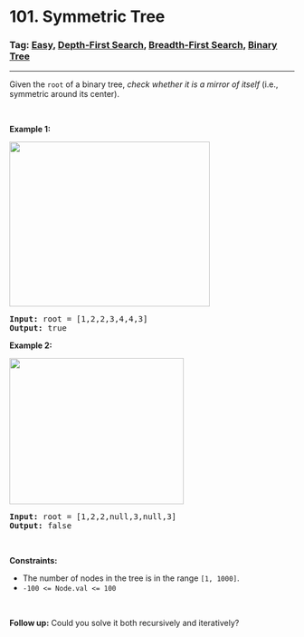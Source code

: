 # 101. Symmetric Tree
### Tag: [Easy](https://github.com/TheOnlyMiki/LeetCode-For-Fun/tree/main#easy-level), [Depth-First Search](https://github.com/TheOnlyMiki/LeetCode-For-Fun/tree/main#depth-first-search), [Breadth-First Search](https://github.com/TheOnlyMiki/LeetCode-For-Fun/tree/main#breadth-first-search), [Binary Tree](https://github.com/TheOnlyMiki/LeetCode-For-Fun/tree/main#binary-tree)
---
<div class="px-5 pt-4"><div class="flex"></div><div class="_1l1MA" data-track-load="description_content"><p>Given the <code>root</code> of a binary tree, <em>check whether it is a mirror of itself</em> (i.e., symmetric around its center).</p>

<p>&nbsp;</p>
<p><strong class="example">Example 1:</strong></p>
<img alt="" src="https://assets.leetcode.com/uploads/2021/02/19/symtree1.jpg" style="width: 354px; height: 291px;">
<pre><strong>Input:</strong> root = [1,2,2,3,4,4,3]
<strong>Output:</strong> true
</pre>

<p><strong class="example">Example 2:</strong></p>
<img alt="" src="https://assets.leetcode.com/uploads/2021/02/19/symtree2.jpg" style="width: 308px; height: 258px;">
<pre><strong>Input:</strong> root = [1,2,2,null,3,null,3]
<strong>Output:</strong> false
</pre>

<p>&nbsp;</p>
<p><strong>Constraints:</strong></p>

<ul>
	<li>The number of nodes in the tree is in the range <code>[1, 1000]</code>.</li>
	<li><code>-100 &lt;= Node.val &lt;= 100</code></li>
</ul>

<p>&nbsp;</p>
<strong>Follow up:</strong> Could you solve it both recursively and iteratively?</div></div>
